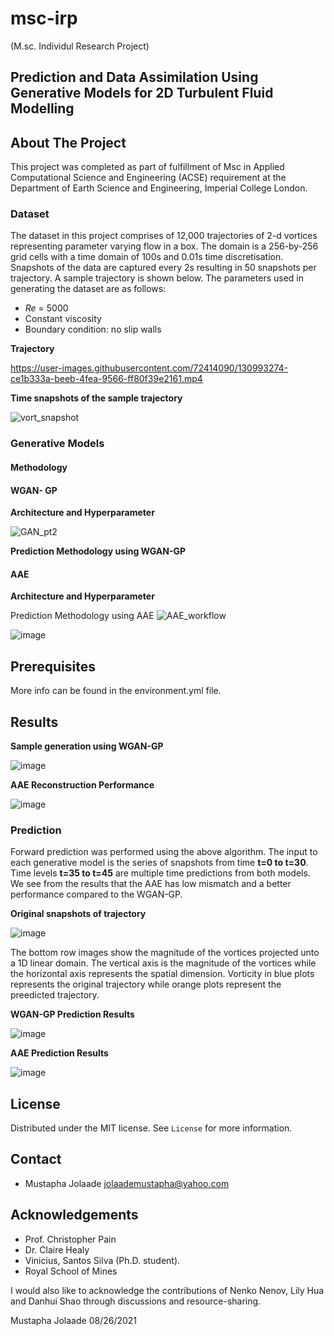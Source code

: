# msc-irp 
(M.sc. Individul Research Project)

## Prediction and Data Assimilation Using Generative Models for 2D Turbulent Fluid Modelling


## About The Project

This project was completed as part of fulfillment of Msc in Applied Computational Science and Engineering (ACSE) requirement at the Department of Earth Science and Engineering, Imperial College London. 

### Dataset 
The dataset in this project comprises of 12,000 trajectories of 2-d vortices representing parameter varying flow in a box. The domain is a 256-by-256 grid cells with a time domain of 100s and 0.01s time discretisation. Snapshots of the data are captured every 2s resulting in 50 snapshots per trajectory. A sample trajectory is shown below. The parameters used in generating the dataset are as follows:
 - _Re_ = 5000
 - Constant viscosity
 - Boundary condition: no slip walls

**Trajectory**

https://user-images.githubusercontent.com/72414090/130993274-ce1b333a-beeb-4fea-9566-ff80f39e2161.mp4

**Time snapshots of the sample trajectory**

![vort_snapshot](https://user-images.githubusercontent.com/72414090/130993558-d922b8ea-35d8-4ee6-bc83-5d83d0ef24e6.jpg)

### Generative Models

#### Methodology

#### WGAN- GP 

**Architecture and Hyperparameter** 

![GAN_pt2](https://user-images.githubusercontent.com/72414090/132218680-8e8ec2dd-3df2-4389-b85d-f2f65b247f98.jpg)

**Prediction Methodology using WGAN-GP**


#### AAE

**Architecture and Hyperparameter** 

Prediction Methodology using AAE
![AAE_workflow](https://user-images.githubusercontent.com/72414090/132031730-e830362a-32d7-4bf9-81cc-6775df1480e2.png)

![image](https://user-images.githubusercontent.com/72414090/132230246-3d87b69c-b199-4987-ac9d-8637e028d031.png)



## Prerequisites
More info can be found in the environment.yml file.

## Results 

**Sample generation using WGAN-GP**

![image](https://user-images.githubusercontent.com/72414090/132235646-1bddc7d1-72a0-4483-aab2-2b3a115036f0.png)


**AAE Reconstruction Performance**

![image](https://user-images.githubusercontent.com/72414090/132217325-b7a6ce5f-1f81-4916-87c1-6ff8e51e8013.png)

### Prediction
Forward prediction was performed using the above algorithm. The input to each generative model is the series of snapshots from time **t=0 to t=30**. Time levels **t=35 to t=45** are multiple time predictions from both models. We see from the results that the AAE has low mismatch and a better performance compared to the WGAN-GP.

**Original snapshots of trajectory**

![image](https://user-images.githubusercontent.com/72414090/132218250-c71de12a-6b16-48c1-95d6-82221faabb44.png)

The bottom row images show the magnitude of the vortices projected unto a 1D linear domain. The vertical axis is the magnitude of the vortices while the horizontal axis represents the spatial dimension. Vorticity in blue plots represents the original trajectory while orange plots represent the preedicted trajectory.

**WGAN-GP Prediction Results**

![image](https://user-images.githubusercontent.com/72414090/132217432-098617de-d6ac-4781-8c79-31a879cc08b5.png)

**AAE Prediction Results**

![image](https://user-images.githubusercontent.com/72414090/132217443-fc2254a2-f242-46c6-a583-ec4e228c9329.png)


## License
Distributed under the MIT license. See `License` for more information.

## Contact
- Mustapha Jolaade jolaademustapha@yahoo.com

## Acknowledgements

- Prof. Christopher Pain
- Dr. Claire Healy 
- Vinicius, Santos Silva (Ph.D. student).
- Royal School of Mines

I would also like to acknowledge the contributions of Nenko Nenov, Lily Hua and Danhui Shao through discussions and resource-sharing. 

Mustapha Jolaade
08/26/2021
